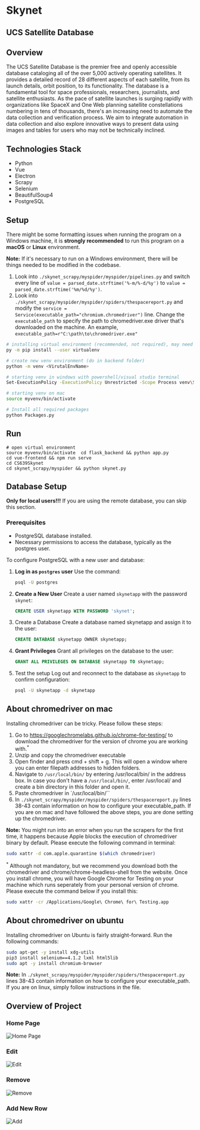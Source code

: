 # Skynet
## UCS Satellite Database

## Overview

The UCS Satellite Database is the premier free and openly accessible database cataloging all of the over 5,000 actively operating satellites. It provides a detailed record of 28 different aspects of each satellite, from its launch details, orbit position, to its functionality. The database is a fundamental tool for space professionals, researchers, journalists, and satellite enthusiasts. As the pace of satellite launches is surging rapidly with organizations like SpaceX and One Web planning satellite constellations numbering in tens of thousands, there's an increasing need to automate the data collection and verification process. We aim to integrate automation in data collection and also explore innovative ways to present data using images and tables for users who may not be technically inclined.

## Technologies Stack
- Python
- Vue
- Electron
- Scrapy
- Selenium
- BeautifulSoup4
- PostgreSQL

## Setup
There might be some formatting issues when running the program on a Windows machine, it is **strongly recommended** to 
run this program on a **macOS** or **Linux** environment.

**Note:** If it's necessary to run on a Windows environment, there will be things needed to be modified in the codebase.
1. Look into `./skynet_scrapy/myspider/myspider/pipelines.py` and switch every line of `value = parsed_date.strftime('%-m/%-d/%y')` 
to `value = parsed_date.strftime('%m/%d/%y')`.
2. Look into `./skynet_scrapy/myspider/myspider/spiders/thespacereport.py` and modify the `service = Service(executable_path="chromium.chromedriver")` line. Change the `executable_path` to specify the path to chromedriver.exe driver that's downloaded on the machine. An example, `executable_path=r"C:\path\to\chromedriver.exe"`
```bash
# installing virtual environment (recommended, not required), may need --user flag
py -m pip install --user virtualenv

# create new venv environment (do in backend folder)
python -m venv <VirutalEnvName>

# starting venv in windows with powershell/visual studio terminal
Set-ExecutionPolicy -ExecutionPolicy Unrestricted -Scope Process venv\Scripts\Activate.ps1

# starting venv on mac
source myvenv/bin/activate

# Install all required packages
python Packages.py
```

## Run
```commandline
# open virtual environment
source myvenv/bin/activate  cd flask_backend && python app.py
cd vue-frontend && npm run serve
cd CS639Skynet
cd skynet_scrapy/myspider && python skynet.py
```

## Database Setup
**Only for local users!!!** If you are using the remote database, you can skip this section.
### Prerequisites
- PostgreSQL database installed. 
- Necessary permissions to access the database, typically as the postgres user.

To configure PostgreSQL with a new user and database:

1. **Log in as `postgres` user**
   Use the command: 
   ```bash
   psql -U postgres
   ```

2. **Create a New User**
   Create a user named `skynetapp` with the password `skynet`:
   ```sql
   CREATE USER skynetapp WITH PASSWORD 'skynet';
   ```

3. Create a Database
Create a database named skynetapp and assign it to the user:
    ```sql
    CREATE DATABASE skynetapp OWNER skynetapp;
    ```
4. **Grant Privileges**
    Grant all privileges on the database to the user:
    ```sql
    GRANT ALL PRIVILEGES ON DATABASE skynetapp TO skynetapp;
    ```
5. Test the setup
   Log out and reconnect to the database as `skynetapp` to confirm configuration:
   ```bash
   psql -U skynetapp -d skynetapp
   ```

## About chromedriver on mac
Installing chromedriver can be tricky. Please follow these steps:
1. Go to https://googlechromelabs.github.io/chrome-for-testing/ to download the chromedriver for the version of chrome you are working with.<sup>*</sup>
2. Unzip and copy the chromedriver executable
3. Open finder and press cmd + shift + g. This will open a window where you can enter filepath addresses to hidden folders.
4. Navigate to `/usr/local/bin/` by entering /usr/local/bin/ in the address box. In case you don't have a `/usr/local/bin/`, enter /usr/local/ and create a bin directory in this folder and open it.
5. Paste chromedriver in `/usr/local/bin/``
6. In `./skynet_scrapy/myspider/myspider/spiders/thespacereport.py` lines 38-43 contain information on how to configure your executable_path. If you are on mac and have followed the above steps, you are done setting up the chromedriver.

**Note:** You might run into an error when you run the scrapers for the first time, it happens because Apple blocks the execution of chromedriver binary by default. Please execute the following command in terminal:
```bash
sudo xattr -d com.apple.quarantine $(which chromedriver)
```

<sup>*</sup> Although not mandatory, but we recommend you download both the chromedriver and chrome/chrome-headless-shell from the website. Once you install chrome, you will have Google Chrome for Testing on your machine which runs seperately from your personal version of chrome. Please execute the command below if you install this:
```bash
sudo xattr -cr /Applications/Google\ Chrome\ for\ Testing.app
```

## About chromedriver on ubuntu
Installing chromedriver on Ubuntu is fairly straight-forward. Run the following commands:
```bash
sudo apt-get -y install xdg-utils
pip3 install selenium==4.1.2 lxml html5lib
sudo apt -y install chromium-browser
```

**Note:** In `./skynet_scrapy/myspider/myspider/spiders/thespacereport.py` lines 38-43 contain information on how to configure your executable_path. If you are on linux, simply follow instructions in the file.

## Overview of Project
### Home Page
![Home Page](./README_image/HomePage.png)
### Edit
![Edit](./README_image/Edit.png)
### Remove
![Remove](./README_image/Remove.png)
### Add New Row
![Add](./README_image/AddNewRow.png)
